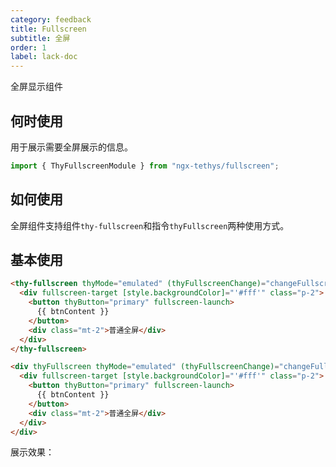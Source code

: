 ```yaml
---
category: feedback
title: Fullscreen
subtitle: 全屏
order: 1
label: lack-doc
---
```



<alert>全屏显示组件</alert>

## 何时使用
用于展示需要全屏展示的信息。

```ts
import { ThyFullscreenModule } from "ngx-tethys/fullscreen";
```


## 如何使用

全屏组件支持组件`thy-fullscreen`和指令`thyFullscreen`两种使用方式。


## 基本使用

```html
<thy-fullscreen thyMode="emulated" (thyFullscreenChange)="changeFullscreen($event)">
  <div fullscreen-target [style.backgroundColor]="'#fff'" class="p-2">
    <button thyButton="primary" fullscreen-launch>
      {{ btnContent }}
    </button>
    <div class="mt-2">普通全屏</div>
  </div>
</thy-fullscreen>

<div thyFullscreen thyMode="emulated" (thyFullscreenChange)="changeFullscreen($event)">
  <div fullscreen-target [style.backgroundColor]="'#fff'" class="p-2">
    <button thyButton="primary" fullscreen-launch>
      {{ btnContent }}
    </button>
    <div class="mt-2">普通全屏</div>
  </div>
</div>
```

展示效果：
<example name="thy-fullscreen-normal-example" />